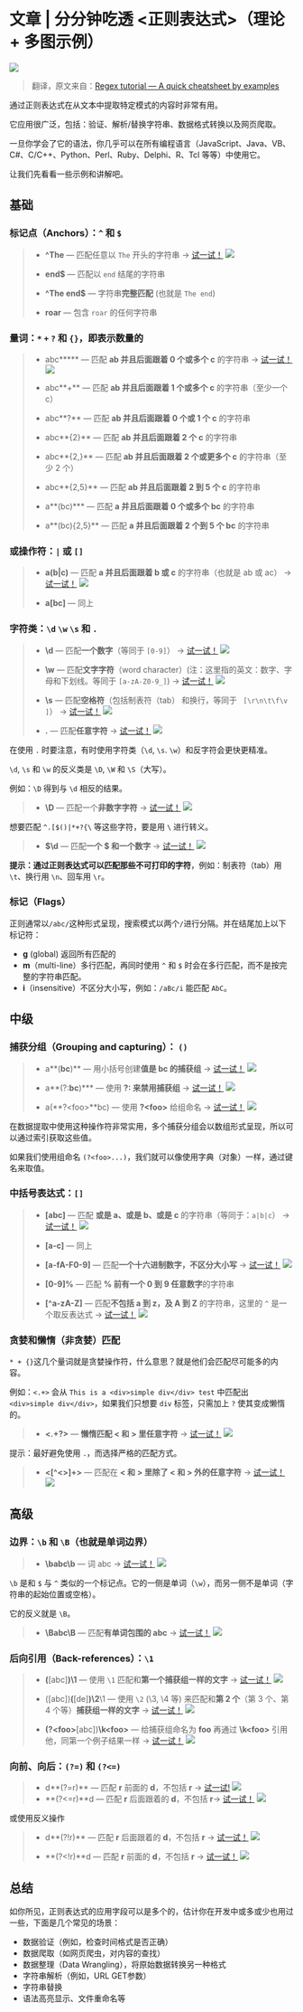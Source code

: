 # 文章 | 分分钟吃透 <正则表达式>（理论 + 多图示例）

![](https://miro.medium.com/max/2560/0*qASU92GfMj2HCTMg.jpg)

> 翻译，原文来自：[Regex tutorial — A quick cheatsheet by examples](https://medium.com/factory-mind/regex-tutorial-a-simple-cheatsheet-by-examples-649dc1c3f285)

通过正则表达式在从文本中提取特定模式的内容时非常有用。

它应用很广泛，包括：验证、解析/替换字符串、数据格式转换以及网页爬取。

一旦你学会了它的语法，你几乎可以在所有编程语言（JavaScript、Java、VB、C#、C/C++、Python、Perl、Ruby、Delphi、R、Tcl 等等）中使用它。

让我们先看看一些示例和讲解吧。

## 基础

### 标记点（Anchors）：`^` 和 `$`

> * **^The** — 匹配任意以 `The` 开头的字符串 -> [试一试！](https://regex101.com/r/cO8lqs/2)
> ![](https://imgkr.cn-bj.ufileos.com/5383a267-653d-4060-a16c-12bce8f6f1fe.png)
> 
> * **end$** — 匹配以 `end` 结尾的字符串
> 
> * **^The end$** — 字符串**完整匹配** (也就是 `The end`)
> 
> * **roar** — 包含 `roar` 的任何字符串

### 量词：`*` `+` `?` 和 `{}`，即表示数量的

> * abc**\*** — 匹配 **ab 并且后面跟着 0 个或多个 c** 的字符串 -> [试一试！](https://regex101.com/r/cO8lqs/1)
> ![](https://imgkr.cn-bj.ufileos.com/f0b0738f-4702-4f00-a6fb-232928108705.png)
> 
> * abc**+** — 匹配 **ab 并且后面跟着 1 个或多个 c** 的字符串（至少一个 c）
> 
> * abc**?** — 匹配 **ab 并且后面跟着 0 个或 1 个 c** 的字符串
> 
> * abc**{2}** — 匹配 **ab 并且后面跟着 2 个 c** 的字符串
> 
> * abc**{2,}** — 匹配 **ab 并且后面跟着 2 个或更多个 c** 的字符串（至少 2 个）
>  
> * abc**{2,5}** — 匹配 **ab 并且后面跟着 2 到 5 个 c** 的字符串
> 
> * a**(bc)*** — 匹配 **a 并且后面跟着 0 个或多个 bc** 的字符串
> 
> * a**(bc){2,5}** — 匹配 **a 并且后面跟着 2 个到 5 个 bc** 的字符串

### 或操作符：`|` 或 `[]`

> * **a(b|c)** — 匹配 **a 并且后面跟着 b 或 c** 的字符串（也就是 ab 或 ac） -> [试一试！](https://regex101.com/r/cO8lqs/3)
> ![](https://imgkr.cn-bj.ufileos.com/31a870f6-08ed-4cde-9ca7-d56d274eaaa3.png)
>
> * **a[bc]** — 同上

### 字符类：`\d` `\w` `\s` 和 `.`

> * **\d** — 匹配**一个数字**（等同于 `[0-9]`） -> [试一试！](https://regex101.com/r/cO8lqs/4)
> ![](https://imgkr.cn-bj.ufileos.com/06696eaf-cd41-4c34-ab2b-037d89e76dcf.png)
> 
> * **\w** — 匹配**文字字符**（word character）(注：这里指的英文：数字、字母和下划线。等同于 `[a-zA-Z0-9_]`) -> [试一试！](https://regex101.com/r/cO8lqs/16779)
> ![](https://imgkr.cn-bj.ufileos.com/f82fcc5a-99f1-4f39-863f-58a67296bf24.png)
>
> * **\s** — 匹配**空格符**（包括制表符（tab） 和换行，等同于 ` [\r\n\t\f\v ]`） -> [试一试！](https://regex101.com/r/cO8lqs/16780)
> ![](https://imgkr.cn-bj.ufileos.com/66191a9f-04d3-4a84-8f94-db6b5ead00e3.png)
>
> * **.** — 匹配**任意字符** -> [试一试！](https://regex101.com/r/cO8lqs/5)
> ![](https://imgkr.cn-bj.ufileos.com/0b4af4a6-5cfd-4f5d-aae8-aed3b73e6188.png)


在使用 `.` 时要注意，有时使用字符类（`\d`, `\s`. `\w`）和反字符会更快更精准。

`\d`, `\s` 和 `\w` 的反义类是 `\D`, `\W` 和 `\S`（大写）。

例如：`\D` 得到与 `\d` 相反的结果。

> * **\D** — 匹配一个**非数字字符** -> [试一试！](https://regex101.com/r/cO8lqs/6)
> ![](https://imgkr.cn-bj.ufileos.com/2c8a1bff-fe1a-44dd-98d5-ddb351ba4f9c.png)


想要匹配 `^.[$()|*+?{\` 等这些字符，要是用 `\` 进行转义。

> * **\$\d** — 匹配**一个 $ 和一个数字** -> [试一试！](https://regex101.com/r/cO8lqs/9)
> ![](https://imgkr.cn-bj.ufileos.com/8e6bf1e9-c6e4-43d8-a369-e50402bfa341.png)


**提示：**通过正则表达式可以匹配那些**不可打印的字符**，例如：制表符（tab）用 `\t`、换行用 `\n`、回车用 `\r`。

### 标记（Flags）

正则通常以`/abc/`这种形式呈现，搜索模式以两个`/`进行分隔。并在结尾加上以下标记符：

* **g** (global) 返回所有匹配的
* **m**（multi-line）多行匹配，再同时使用 `^` 和 `$` 时会在多行匹配，而不是按完整的字符串匹配。
* **i**（insensitive）不区分大小写，例如：`/aBc/i` 能匹配 `AbC`。

## 中级

### 捕获分组（Grouping and capturing）： `()`

> * a**(**bc**)** — 用小括号创建**值是 bc 的捕获组** -> [试一试！](https://regex101.com/r/cO8lqs/11)
> ![](https://imgkr.cn-bj.ufileos.com/d9dd33cc-f460-44e5-95cf-f0628ef86b3b.png)
> 
> * a**(?:**bc**)**\* — 使用 **?: 来禁用捕获组** -> [试一试！](https://regex101.com/r/cO8lqs/12)
> ![](https://imgkr.cn-bj.ufileos.com/43ac7b1b-9162-4111-a2dc-2be8174d3ddc.png)
>
> * a(**?\<foo\>**bc) — 使用 **?\<foo\>** 给组命名 -> [试一试！](https://regex101.com/r/cO8lqs/17)
> ![](https://imgkr.cn-bj.ufileos.com/7c780ab2-61da-4136-ad53-a904e18cd7d3.png)


在数据提取中使用这种操作符非常实用，多个捕获分组会以数组形式呈现，所以可以通过索引获取这些值。

如果我们使用组命名 `(?<foo>...)`，我们就可以像使用字典（对象）一样，通过键名来取值。

### 中括号表达式：`[]`

> * **[abc]** — 匹配 **或是 a、或是 b、或是 c** 的字符串（等同于：`a|b|c`） -> [试一试！](https://regex101.com/r/cO8lqs/7)
> ![](https://imgkr.cn-bj.ufileos.com/7030f1f3-18b7-48a2-8564-53e8c28b9324.png)
> 
> * **[a-c]** — 同上
> 
> * **[a-fA-F0-9]** — 匹配**一个十六进制数字，不区分大小写** -> [试一试！](https://regex101.com/r/cO8lqs/22)
> ![](https://imgkr.cn-bj.ufileos.com/f835dcd0-9603-43a3-b06a-b3f4a4e3ec10.png)
> 
> * **[0-9]%** — 匹配 **% 前有一个 0 到 9 任意数字**的字符串
>
> * **[^a-zA-Z]** — 匹配**不包括 a 到 z，及 A 到 Z** 的字符串，这里的 `^` 是一个取反表达式 -> [试一试！](https://regex101.com/r/cO8lqs/10)
> ![](https://imgkr.cn-bj.ufileos.com/e6199016-6354-479a-8946-9c1482b5f8fe.png)


### 贪婪和懒惰（非贪婪）匹配

`* + {}`这几个量词就是贪婪操作符，什么意思？就是他们会匹配尽可能多的内容。

例如：`<.+>` 会从 `This is a <div>simple div</div> test` 中匹配出 `<div>simple div</div>`，如果我们只想要 `div` 标签，只需加上 `?` 使其变成懒惰的。

> * **<.+?>** — **懒惰匹配 < 和 > 里任意字符** -> [试一试！](https://regex101.com/r/cO8lqs/24)
> ![](https://imgkr.cn-bj.ufileos.com/f9491235-b6b1-4808-b58f-e8a5e8c621fc.png)


提示：最好避免使用 `.`，而选择严格的匹配方式。

> * **<[^<>]+>** — 匹配在 **< 和 > 里除了 < 和 > 外的任意字符** -> [试一试！](https://regex101.com/r/cO8lqs/23)
> ![](https://imgkr.cn-bj.ufileos.com/9b38967a-72b8-46c5-bd59-770a6ce8ed4e.png)


## 高级

### 边界：`\b` 和 `\B`（也就是单词边界）

> * **\babc\b** — 词 abc -> [试一试！](https://regex101.com/r/cO8lqs/25)
> ![](https://imgkr.cn-bj.ufileos.com/d0aee31e-9549-4b24-aa1f-1db7d97ecdcd.png)

`\b` 是和 `$` 与 `^` 类似的一个标记点。它的一侧是单词（`\w`），而另一侧不是单词（字符串的起始位置或空格）。

它的反义就是 `\B`。

> * **\Babc\B** — 匹配**有单词包围的 abc** -> [试一试！](https://regex101.com/r/cO8lqs/26)
> ![](https://imgkr.cn-bj.ufileos.com/79683458-8b67-40da-97af-fa3d752d50f7.png)


### 后向引用（Back-references）：`\1`

> * **(**[abc]**)\1** — 使用 `\1` 匹配和**第一个捕获组一样的文字** -> [试一试！](https://regex101.com/r/cO8lqs/14)
> ![](https://imgkr.cn-bj.ufileos.com/8755f1bc-8655-4134-aec7-adcd65b4c508.png)
>
> * ([abc])**(**[de]**)\2**\1 — 使用 `\2` (\3, \4 等) 来匹配和**第 2 个**（第 3 个、第 4 个等）**捕获组一样的文字** -> [试一试！](https://regex101.com/r/cO8lqs/15)
> ![](https://imgkr.cn-bj.ufileos.com/38b6944b-0e7a-4ddf-929a-83720bc633fc.png)
>
> * **(?\<foo\>**[abc])**\k\<foo\>** — 给捕获组命名为 **foo** 再通过 **\k\<foo\>** 引用他，同第一个例子结果一样 -> [试一试！](https://regex101.com/r/cO8lqs/16)
> ![](https://imgkr.cn-bj.ufileos.com/4be4fbd7-770a-446a-8a11-a2a73e05b142.png)


### 向前、向后：`(?=)` 和 `(?<=)`

> * d**(?=r)** — 匹配 **r** 前面的 **d**，不包括 **r** -> [试一试!](https://regex101.com/r/cO8lqs/18)
> ![](https://imgkr.cn-bj.ufileos.com/e3dcc9c9-0d5e-407c-a1f7-05c8635b0482.png)
> * **(?<=r)**d — 匹配 **r** 后面跟着的 **d**，不包括 **r**-> [试一试！](https://regex101.com/r/cO8lqs/19)
> ![](https://imgkr.cn-bj.ufileos.com/ba236774-27df-41ef-b922-ca96981ae901.png)

或使用反义操作

> * d**(?!r)** — 匹配 **r** 后面跟着的 **d**，不包括 **r** -> [试一试！](https://regex101.com/r/cO8lqs/20)
> ![](https://imgkr.cn-bj.ufileos.com/5a23dd34-bbcb-47ab-978b-f5b283896c10.png)
>
> * **(?<!r)**d — 匹配 **r** 前面的 **d**，不包括 **r** -> [试一试！](https://regex101.com/r/cO8lqs/21)
> ![](https://imgkr.cn-bj.ufileos.com/870bd1f1-e179-49af-9638-7721f891f732.png)

## 总结

如你所见，正则表达式的应用字段可以是多个的，估计你在开发中或多或少也用过一些，下面是几个常见的场景：

* 数据验证（例如，检查时间格式是否正确）
* 数据爬取（如网页爬虫，对内容的查找）
* 数据整理（Data Wrangling），将原始数据转换另一种格式
* 字符串解析（例如，URL GET参数）
* 字符串替换
* 语法高亮显示、文件重命名等
